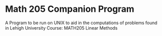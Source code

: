 # Math 205 Companion Program
 A Program to be run on UNIX to aid in the computations of problems found in Lehigh University Course: MATH205 Linear Methods
